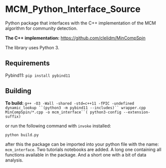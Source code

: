 # MCM_Python_Interface_Source

Python package that interfaces with the C++ implementation of the MCM algorithm for community detection.

**The C++ implementation:** https://github.com/clelidm/MinCompSpin

The library uses Python 3.

## Requirements

Pybind11: `pip install pybind11`

## Building

**To build:**   `g++ -O3 -Wall -shared -std=c++11 -fPIC -undefined dynamic_lookup ``(python3 -m pybind11 --includes)`` wrapper.cpp MinCompSpin/*.cpp -o mcm_interface``( python3-config --extension-suffix)`

or run the following command with `invoke` installed:

`python build.py`

after this the package can be imported into your python file with the name: `mcm_interface`. Two tutorials notebooks are added. A long one containing all functions available in the package. And a short one with a bit of data analysis.

